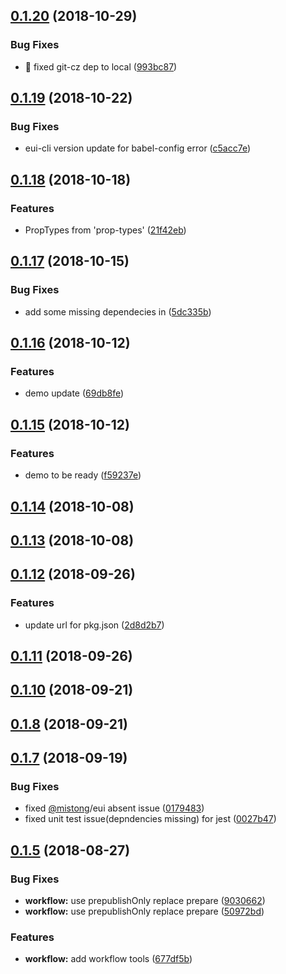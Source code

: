 <a name="0.1.20"></a>
## [0.1.20](https://github.com/MST-EUI/eui-component-tpl/compare/v0.1.19...v0.1.20) (2018-10-29)


### Bug Fixes

* 🐛 fixed git-cz dep to local ([993bc87](https://github.com/MST-EUI/eui-component-tpl/commit/993bc87))



<a name="0.1.19"></a>
## [0.1.19](https://github.com/MST-EUI/eui-component-tpl/compare/v0.1.18...v0.1.19) (2018-10-22)


### Bug Fixes

* eui-cli version update for babel-config error ([c5acc7e](https://github.com/MST-EUI/eui-component-tpl/commit/c5acc7e))



<a name="0.1.18"></a>
## [0.1.18](https://github.com/MST-EUI/eui-component-tpl/compare/v0.1.17...v0.1.18) (2018-10-18)


### Features

* PropTypes from 'prop-types' ([21f42eb](https://github.com/MST-EUI/eui-component-tpl/commit/21f42eb))



<a name="0.1.17"></a>
## [0.1.17](https://github.com/MST-EUI/eui-component-tpl/compare/v0.1.16...v0.1.17) (2018-10-15)


### Bug Fixes

* add some missing dependecies in ([5dc335b](https://github.com/MST-EUI/eui-component-tpl/commit/5dc335b))



<a name="0.1.16"></a>
## [0.1.16](https://github.com/MST-EUI/eui-component-tpl/compare/v0.1.15...v0.1.16) (2018-10-12)


### Features

* demo update ([69db8fe](https://github.com/MST-EUI/eui-component-tpl/commit/69db8fe))



<a name="0.1.15"></a>
## [0.1.15](https://github.com/MST-EUI/eui-component-tpl/compare/v0.1.14...v0.1.15) (2018-10-12)


### Features

* demo to be ready ([f59237e](https://github.com/MST-EUI/eui-component-tpl/commit/f59237e))



<a name="0.1.14"></a>
## [0.1.14](https://github.com/MST-EUI/eui-component-tpl/compare/v0.1.13...v0.1.14) (2018-10-08)



<a name="0.1.13"></a>
## [0.1.13](https://github.com/MST-EUI/eui-component-tpl/compare/v0.1.12...v0.1.13) (2018-10-08)



<a name="0.1.12"></a>
## [0.1.12](https://github.com/MST-EUI/eui-component-tpl/compare/v0.1.11...v0.1.12) (2018-09-26)


### Features

* update url for pkg.json ([2d8d2b7](https://github.com/MST-EUI/eui-component-tpl/commit/2d8d2b7))



<a name="0.1.11"></a>
## [0.1.11](https://github.com/MST-EUI/eui-component-tpl/compare/v0.1.10...v0.1.11) (2018-09-26)



<a name="0.1.10"></a>
## [0.1.10](https://github.com/MST-EUI/eui-component-tpl/compare/v0.1.8...v0.1.10) (2018-09-21)



<a name="0.1.8"></a>
## [0.1.8](https://github.com/MST-EUI/eui-component-tpl/compare/v0.1.7...v0.1.8) (2018-09-21)



<a name="0.1.7"></a>
## [0.1.7](https://github.com/MST-EUI/eui-component-tpl/compare/v0.1.5...v0.1.7) (2018-09-19)


### Bug Fixes

* fixed [@mistong](https://github.com/mistong)/eui absent issue ([0179483](https://github.com/MST-EUI/eui-component-tpl/commit/0179483))
* fixed unit test issue(depndencies missing) for jest ([0027b47](https://github.com/MST-EUI/eui-component-tpl/commit/0027b47))



<a name="0.1.5"></a>
## [0.1.5](https://github.com/MST-EUI/eui-component-tpl/compare/v1.0.4...v0.1.5) (2018-08-27)


### Bug Fixes

* **workflow:** use prepublishOnly replace prepare ([9030662](https://github.com/MST-EUI/eui-component-tpl/commit/9030662))
* **workflow:** use prepublishOnly replace prepare ([50972bd](https://github.com/MST-EUI/eui-component-tpl/commit/50972bd))


### Features

* **workflow:** add workflow tools ([677df5b](https://github.com/MST-EUI/eui-component-tpl/commit/677df5b))



